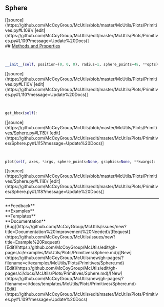 ## <a id="McUtils.Plots.Primitives.Sphere">Sphere</a> 

<div class="docs-source-link" markdown="1">
[[source](https://github.com/McCoyGroup/McUtils/blob/master/McUtils/Plots/Primitives.py#L109)/
[edit](https://github.com/McCoyGroup/McUtils/edit/master/McUtils/Plots/Primitives.py#L109?message=Update%20Docs)]
</div>









<div class="collapsible-section">
 <div class="collapsible-section collapsible-section-header" markdown="1">
## <a class="collapse-link" data-toggle="collapse" href="#methods" markdown="1"> Methods and Properties</a> <a class="float-right" data-toggle="collapse" href="#methods"><i class="fa fa-chevron-down"></i></a>
 </div>
 <div class="collapsible-section collapsible-section-body collapse show" id="methods" markdown="1">
 
<a id="McUtils.Plots.Primitives.Sphere.__init__" class="docs-object-method">&nbsp;</a> 
```python
__init__(self, position=(0, 0, 0), radius=1, sphere_points=48, **opts): 
```
<div class="docs-source-link" markdown="1">
[[source](https://github.com/McCoyGroup/McUtils/blob/master/McUtils/Plots/Primitives.py#L110)/
[edit](https://github.com/McCoyGroup/McUtils/edit/master/McUtils/Plots/Primitives.py#L110?message=Update%20Docs)]
</div>


<a id="McUtils.Plots.Primitives.Sphere.get_bbox" class="docs-object-method">&nbsp;</a> 
```python
get_bbox(self): 
```
<div class="docs-source-link" markdown="1">
[[source](https://github.com/McCoyGroup/McUtils/blob/master/McUtils/Plots/Primitives/Sphere.py#L115)/
[edit](https://github.com/McCoyGroup/McUtils/edit/master/McUtils/Plots/Primitives/Sphere.py#L115?message=Update%20Docs)]
</div>


<a id="McUtils.Plots.Primitives.Sphere.plot" class="docs-object-method">&nbsp;</a> 
```python
plot(self, axes, *args, sphere_points=None, graphics=None, **kwargs): 
```
<div class="docs-source-link" markdown="1">
[[source](https://github.com/McCoyGroup/McUtils/blob/master/McUtils/Plots/Primitives/Sphere.py#L118)/
[edit](https://github.com/McCoyGroup/McUtils/edit/master/McUtils/Plots/Primitives/Sphere.py#L118?message=Update%20Docs)]
</div>
 </div>
</div>












---


<div markdown="1" class="text-secondary">
<div class="container">
  <div class="row">
   <div class="col" markdown="1">
**Feedback**   
</div>
   <div class="col" markdown="1">
**Examples**   
</div>
   <div class="col" markdown="1">
**Templates**   
</div>
   <div class="col" markdown="1">
**Documentation**   
</div>
   <div class="col" markdown="1">
   
</div>
   <div class="col" markdown="1">
   
</div>
   <div class="col" markdown="1">
   
</div>
</div>
  <div class="row">
   <div class="col" markdown="1">
[Bug](https://github.com/McCoyGroup/McUtils/issues/new?title=Documentation%20Improvement%20Needed)/[Request](https://github.com/McCoyGroup/McUtils/issues/new?title=Example%20Request)   
</div>
   <div class="col" markdown="1">
[Edit](https://github.com/McCoyGroup/McUtils/edit/gh-pages/ci/examples/McUtils/Plots/Primitives/Sphere.md)/[New](https://github.com/McCoyGroup/McUtils/new/gh-pages/?filename=ci/examples/McUtils/Plots/Primitives/Sphere.md)   
</div>
   <div class="col" markdown="1">
[Edit](https://github.com/McCoyGroup/McUtils/edit/gh-pages/ci/docs/McUtils/Plots/Primitives/Sphere.md)/[New](https://github.com/McCoyGroup/McUtils/new/gh-pages/?filename=ci/docs/templates/McUtils/Plots/Primitives/Sphere.md)   
</div>
   <div class="col" markdown="1">
[Edit](https://github.com/McCoyGroup/McUtils/edit/master/McUtils/Plots/Primitives.py#L109?message=Update%20Docs)   
</div>
   <div class="col" markdown="1">
   
</div>
   <div class="col" markdown="1">
   
</div>
   <div class="col" markdown="1">
   
</div>
</div>
</div>
</div>